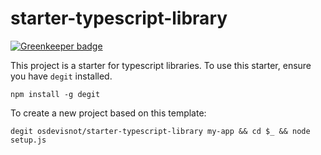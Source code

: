 # starter-typescript-library

[![Greenkeeper badge](https://badges.greenkeeper.io/osdevisnot/starter-typescript-library.svg)](https://greenkeeper.io/)

This project is a starter for typescript libraries. To use this starter, ensure you have `degit` installed.

```
npm install -g degit
```

To create a new project based on this template:

```
degit osdevisnot/starter-typescript-library my-app && cd $_ && node setup.js
```
